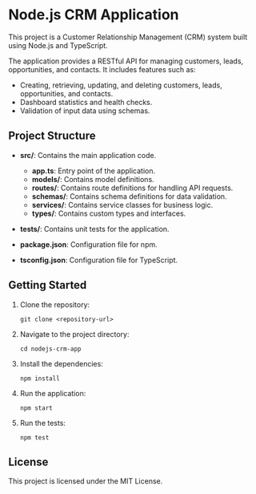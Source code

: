 # Node.js CRM Application

This project is a Customer Relationship Management (CRM) system built using Node.js and TypeScript. 

The application provides a RESTful API for managing customers, leads, opportunities, and contacts. It includes features such as:

- Creating, retrieving, updating, and deleting customers, leads, opportunities, and contacts.
- Dashboard statistics and health checks.
- Validation of input data using schemas.

## Project Structure

- **src/**: Contains the main application code.
  - **app.ts**: Entry point of the application.
  - **models/**: Contains model definitions.
  - **routes/**: Contains route definitions for handling API requests.
  - **schemas/**: Contains schema definitions for data validation.
  - **services/**: Contains service classes for business logic.
  - **types/**: Contains custom types and interfaces.

- **tests/**: Contains unit tests for the application.

- **package.json**: Configuration file for npm.

- **tsconfig.json**: Configuration file for TypeScript.

## Getting Started

1. Clone the repository:
   ```
   git clone <repository-url>
   ```

2. Navigate to the project directory:
   ```
   cd nodejs-crm-app
   ```

3. Install the dependencies:
   ```
   npm install
   ```

4. Run the application:
   ```
   npm start
   ```

5. Run the tests:
   ```
   npm test
   ```

## License

This project is licensed under the MIT License.